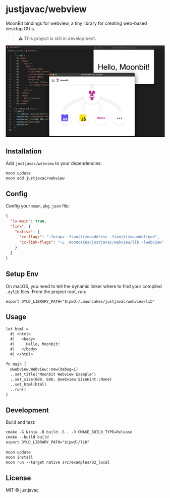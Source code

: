 # justjavac/webview

MoonBit bindings for webview, a tiny library for creating web-based desktop
GUIs.

> ⚠️ This project is still in development.

![moonbit webview demo](asserts/moonbit-webview.png)

## Installation

Add `justjavac/webview` to your dependencies:

```shell
moon update
moon add justjavac/webview
```

## Config

Config your `moon.pkg.json` file:

```json
{
  "is-main": true,
  "link": {
    "native": {
      "cc-flags": "-fwrapv -fsanitize=address -fsanitize=undefined",
      "cc-link-flags": "-L .mooncakes/justjavac/webview/lib -lwebview"
    }
  }
}
```

## Setup Env

On macOS, you need to tell the dynamic linker where to find your compiled `.dylib` files. From the project root, run:

```shell
export DYLD_LIBRARY_PATH="$(pwd)/.mooncakes/justjavac/webview/lib"
```

## Usage

```moonbit
let html =
  #| <html>
  #|   <body>
  #|     Hello, Moonbit!
  #|   </body>
  #| </html>

fn main {
  @webview.Webview::new(debug=1)
  ..set_title("Moonbit Webview Example")
  ..set_size(800, 600, @webview.SizeHint::None)
  ..set_html(html)
  ..run()
}
```

## Development

Build and test:

```shell
cmake -G Ninja -B build -S . -D CMAKE_BUILD_TYPE=Release
cmake --build build
export DYLD_LIBRARY_PATH="$(pwd)/lib"

moon update
moon install
moon run --target native src/examples/02_local
```

## License

MIT © justjavac
